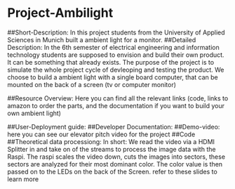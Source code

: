 # Project-Ambilight
##Short-Description:
In this project students from the University of Applied Sciences in Munich built a ambient light for a monitor.
##Detailed Description:
In the 6th semester of electrical engineering and information technology students are supposed to envision and build their own product.
It can be something that already exists. The purpose of the project is to simulate the whole project cycle of devleoping and testing the product. 
We choose to build a ambient light with a single board computer, that can be mounted on the back of a screen (tv or computer monitor)

##Resource Overview:
Here you can find all the relevant links (code, links to amazon to order the parts, and the documentation if you want to build your own ambient light)

##User-Deployment guide:
##Developer Documentation:
##Demo-video:
here you can see our elevator pitch video for the project
##Code
##Theoretical data processiong:
In short: We read the video via a HDMI Splitter in and take on of the streams to process the image data with the Raspi.
The raspi scales the video down, cuts the images into sectors, these sectors are analyzed for their most dominant color. 
The color value is then passed on to the LEDs on the back of the Screen.
refer to these slides to learn more
